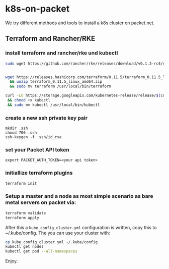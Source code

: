 # k8s-on-packet

We try different methods and tools to install a k8s cluster on packet.net.

## Terraform and Rancher/RKE

### install terraform and rancher/rke und kubectl

```bash
sudo wget https://github.com/rancher/rke/releases/download/v0.1.3-rc4/rke_linux-amd64 -o /usr/local/bin/rke


wget https://releases.hashicorp.com/terraform/0.11.5/terraform_0.11.5_linux_amd64.zip
  && unzip terraform_0.11.5_linux_amd64.zip
  && sudo mv terraform /usr/local/bin/terraform

curl -LO https://storage.googleapis.com/kubernetes-release/release/$(curl -s https://storage.googleapis.com/kubernetes-release/release/stable.txt)/bin/linux/amd64/kubectl
 && chmod +x kubectl
 && sudo mv kubectl /usr/local/bin/kubectl
```

### create a new ssh private key pair

```
mkdir .ssh 
chmod 700 .ssh
ssh-keygen -f .ssh/id_rsa
```

### set your Packet API token

```
export PACKET_AUTH_TOKEN=<your api token>
```

### initiallize terraform plugins

```bash
terraform init
```

### Setup a master and a node as most simple scenario as bare metal servers on packet via:

```bash
terraform validate
terraform apply
```

After this a `kube_config_cluster.yml` configuration is written, copy this to ~/.kube/config.
The you can use your cluster with:

```bash
cp kube_config_cluster.yml ~/.kube/config
kubectl get nodes
kubectl get pod --all-namespaces
```

Enjoy.
